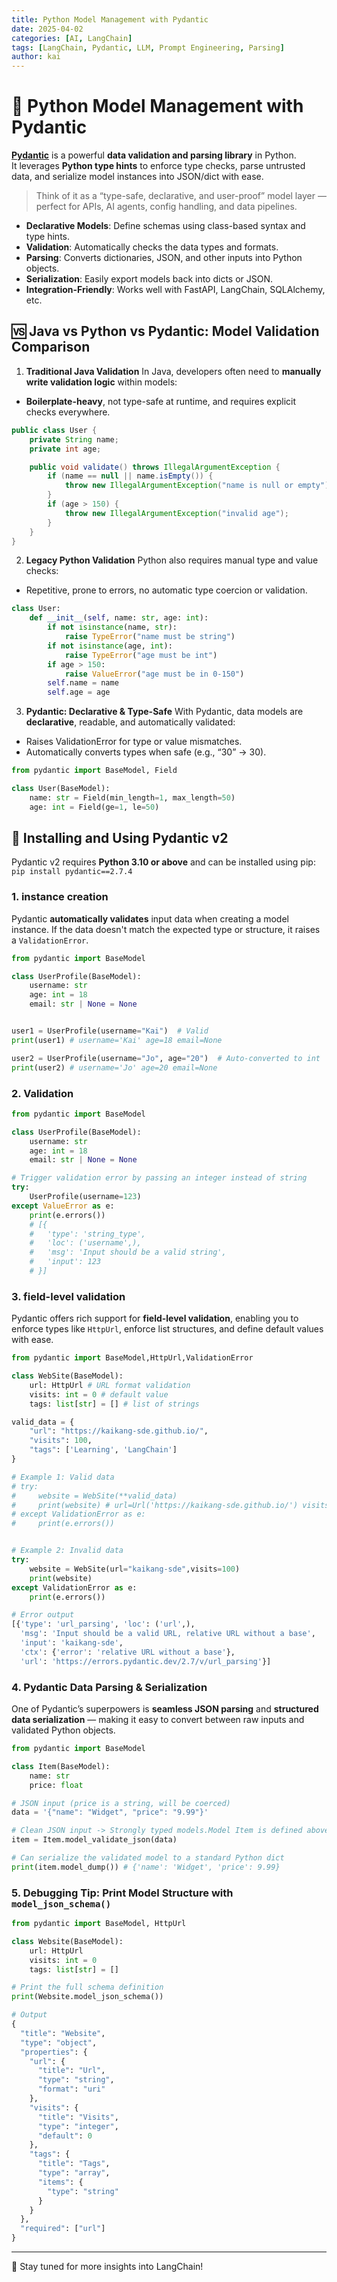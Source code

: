```yaml
---
title: Python Model Management with Pydantic
date: 2025-04-02
categories: [AI, LangChain]
tags: [LangChain, Pydantic, LLM, Prompt Engineering, Parsing]
author: kai
---
```



# 🚀 Python Model Management with Pydantic
**[Pydantic](https://docs.pydantic.dev/latest/)** is a powerful **data validation and parsing library** in Python.  
It leverages **Python type hints** to enforce type checks, parse untrusted data, and serialize model instances into JSON/dict with ease.

> Think of it as a “type-safe, declarative, and user-proof” model layer — perfect for APIs, AI agents, config handling, and data pipelines.

- **Declarative Models**: Define schemas using class-based syntax and type hints.
- **Validation**: Automatically checks the data types and formats.
- **Parsing**: Converts dictionaries, JSON, and other inputs into Python objects.
- **Serialization**: Easily export models back into dicts or JSON.
- **Integration-Friendly**: Works well with FastAPI, LangChain, SQLAlchemy, etc.

## 🆚 Java vs Python vs Pydantic: Model Validation Comparison

1. **Traditional Java Validation**
In Java, developers often need to **manually write validation logic** within models:
- **Boilerplate-heavy**, not type-safe at runtime, and requires explicit checks everywhere.

```java
public class User {
    private String name;
    private int age;

    public void validate() throws IllegalArgumentException {
        if (name == null || name.isEmpty()) {
            throw new IllegalArgumentException("name is null or empty");
        }
        if (age > 150) {
            throw new IllegalArgumentException("invalid age");
        }
    }
}
```

2. **Legacy Python Validation**
Python also requires manual type and value checks:
- Repetitive, prone to errors, no automatic type coercion or validation.

```python
class User:
    def __init__(self, name: str, age: int):
        if not isinstance(name, str):
            raise TypeError("name must be string")
        if not isinstance(age, int):
            raise TypeError("age must be int")
        if age > 150:
            raise ValueError("age must be in 0-150")
        self.name = name
        self.age = age
```

3. **Pydantic: Declarative & Type-Safe**
With Pydantic, data models are **declarative**, readable, and automatically validated:
- Raises ValidationError for type or value mismatches.
- Automatically converts types when safe (e.g., “30” → 30).

```python
from pydantic import BaseModel, Field

class User(BaseModel):
    name: str = Field(min_length=1, max_length=50) 
    age: int = Field(ge=1, le=50) 
```

## 🧛 Installing and Using Pydantic v2
Pydantic v2 requires **Python 3.10 or above** and can be installed using pip:<br>
`pip install pydantic==2.7.4`

### 1. instance creation
Pydantic **automatically validates** input data when creating a model instance. If the data doesn't match the expected type or structure, it raises a `ValidationError`.

```python
from pydantic import BaseModel

class UserProfile(BaseModel):
    username: str
    age: int = 18
    email: str | None = None


user1 = UserProfile(username="Kai")  # Valid
print(user1) # username='Kai' age=18 email=None

user2 = UserProfile(username="Jo", age="20")  # Auto-converted to int
print(user2) # username='Jo' age=20 email=None
```

### 2. Validation

```python
from pydantic import BaseModel

class UserProfile(BaseModel):
    username: str
    age: int = 18
    email: str | None = None

# Trigger validation error by passing an integer instead of string
try:
    UserProfile(username=123)
except ValueError as e:
    print(e.errors())
    # [{
    #   'type': 'string_type',
    #   'loc': ('username',),
    #   'msg': 'Input should be a valid string',
    #   'input': 123
    # }]
```

### 3. field-level validation
Pydantic offers rich support for **field-level validation**, enabling you to enforce types like `HttpUrl`, enforce list structures, and define default values with ease.


```python
from pydantic import BaseModel,HttpUrl,ValidationError

class WebSite(BaseModel):
    url: HttpUrl # URL format validation
    visits: int = 0 # default value
    tags: list[str] = [] # list of strings

valid_data = {
    "url": "https://kaikang-sde.github.io/",
    "visits": 100,
    "tags": ['Learning', 'LangChain']
}

# Example 1: Valid data
# try:
#     website = WebSite(**valid_data)
#     print(website) # url=Url('https://kaikang-sde.github.io/') visits=100 tags=['Learning', 'LangChain']
# except ValidationError as e:
#     print(e.errors())


# Example 2: Invalid data
try:
    website = WebSite(url="kaikang-sde",visits=100)
    print(website)
except ValidationError as e:
    print(e.errors())

# Error output
[{'type': 'url_parsing', 'loc': ('url',), 
  'msg': 'Input should be a valid URL, relative URL without a base', 
  'input': 'kaikang-sde', 
  'ctx': {'error': 'relative URL without a base'}, 
  'url': 'https://errors.pydantic.dev/2.7/v/url_parsing'}]
```

### 4. Pydantic Data Parsing & Serialization
One of Pydantic’s superpowers is **seamless JSON parsing** and **structured data serialization** — making it easy to convert between raw inputs and validated Python objects.

```python
from pydantic import BaseModel

class Item(BaseModel):
    name: str
    price: float

# JSON input (price is a string, will be coerced)
data = '{"name": "Widget", "price": "9.99"}'

# Clean JSON input -> Strongly typed models.Model Item is defined above
item = Item.model_validate_json(data)

# Can serialize the validated model to a standard Python dict
print(item.model_dump()) # {'name': 'Widget', 'price': 9.99}
```


### 5. Debugging Tip: Print Model Structure with `model_json_schema()`

```python
from pydantic import BaseModel, HttpUrl

class Website(BaseModel):
    url: HttpUrl
    visits: int = 0
    tags: list[str] = []

# Print the full schema definition
print(Website.model_json_schema())

# Output
{
  "title": "Website",
  "type": "object",
  "properties": {
    "url": {
      "title": "Url",
      "type": "string",
      "format": "uri"
    },
    "visits": {
      "title": "Visits",
      "type": "integer",
      "default": 0
    },
    "tags": {
      "title": "Tags",
      "type": "array",
      "items": {
        "type": "string"
      }
    }
  },
  "required": ["url"]
}
```


---

🚀 Stay tuned for more insights into LangChain!



